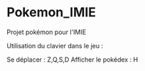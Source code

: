 ﻿# Pokemon_IMIE
Projet pokémon pour l'IMIE

Utilisation du clavier dans le jeu : 

Se déplacer : Z,Q,S,D
Afficher le pokédex : H
